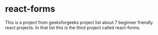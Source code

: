 # react-forms
This is a project from geeksforgeeks project list about 7 beginner friendly react projects.
In that list this is the third project called react-forms.
